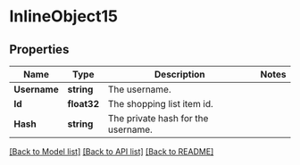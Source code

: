 # InlineObject15

## Properties

Name | Type | Description | Notes
------------ | ------------- | ------------- | -------------
**Username** | **string** | The username. | 
**Id** | **float32** | The shopping list item id. | 
**Hash** | **string** | The private hash for the username. | 

[[Back to Model list]](../README.md#documentation-for-models) [[Back to API list]](../README.md#documentation-for-api-endpoints) [[Back to README]](../README.md)


